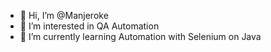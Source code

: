 - 👋 Hi, I’m @Manjeroke
- 👀 I’m interested in QA Automation
- 🌱 I’m currently learning Automation with Selenium on Java

<!---
Manjeroke/Manjeroke is a ✨ special ✨ repository because its `README.md` (this file) appears on your GitHub profile.
You can click the Preview link to take a look at your changes.
--->
